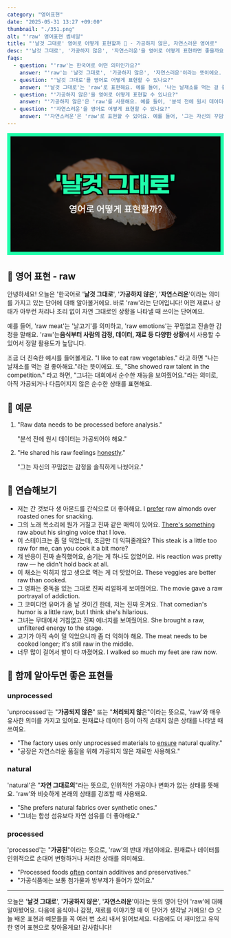 ```yaml
---
category: "영어표현"
date: "2025-05-31 13:27 +09:00"
thumbnail: "./351.png"
alt: "'raw' 영어표현 썸네일"
title: "'날것 그대로' 영어로 어떻게 표현할까 🥩 - 가공하지 않은, 자연스러운 영어로"
desc: "'날것 그대로', '가공하지 않은', '자연스러운'을 영어로 어떻게 표현하면 좋을까요? '나는 날채소를 먹는 걸 좋아해요.', '그는 자신의 꾸밈없는 감정을 솔직하게 나눴어요.' 등을 영어로 표현하는 법을 배워봅시다. 다양한 예문을 통해서 연습하고 본인의 표현으로 만들어 보세요."
faqs:
  - question: "'raw'는 한국어로 어떤 의미인가요?"
    answer: "'raw'는 '날것 그대로', '가공하지 않은', '자연스러운'이라는 뜻이에요. 음식, 감정, 데이터 등 다양한 상황에서 자연 상태를 나타낼 때 사용해요."
  - question: "'날것 그대로'를 영어로 어떻게 표현할 수 있나요?"
    answer: "'날것 그대로'는 'raw'로 표현해요. 예를 들어, '나는 날채소를 먹는 걸 좋아해요.'는 'I like to eat raw vegetables.'라고 해요."
  - question: "'가공하지 않은'을 영어로 어떻게 표현할 수 있나요?"
    answer: "'가공하지 않은'은 'raw'를 사용해요. 예를 들어, '분석 전에 원시 데이터는 가공되어야 해요.'는 'Raw data needs to be processed before analysis.'라고 해요."
  - question: "'자연스러운'을 영어로 어떻게 표현할 수 있나요?"
    answer: "'자연스러운'은 'raw'로 표현할 수 있어요. 예를 들어, '그는 자신의 꾸밈없는 감정을 솔직하게 나눴어요.'는 'He shared his raw feelings honestly.'라고 해요."
---
```


!['날것 그대로' 영어표현 썸네일](./351.png)

## 🌟 영어 표현 - raw

안녕하세요! 오늘은 '한국어로 '**날것 그대로**', '**가공하지 않은**', '**자연스러운**'이라는 의미를 가지고 있는 단어에 대해 알아볼거에요. 바로 'raw'라는 단어입니다! 어떤 재료나 상태가 아무런 처리나 조리 없이 자연 그대로인 상황을 나타낼 때 쓰이는 단어예요.

예를 들어, 'raw meat'는 '날고기'를 의미하고, 'raw emotions'는 꾸밈없고 진솔한 감정을 말해요. 'raw'는**음식부터 사람의 감정, 데이터, 재료 등 다양한 상황**에서 사용할 수 있어서 정말 활용도가 높답니다.

조금 더 친숙한 예시를 들어볼게요. "I like to eat raw vegetables." 라고 하면 "나는 날채소를 먹는 걸 좋아해요."라는 뜻이에요. 또, "She showed raw talent in the competition." 라고 하면, "그녀는 대회에서 순수한 재능을 보여줬어요."라는 의미로, 아직 가공되거나 다듬어지지 않은 순수한 상태를 표현해요.

## 📖 예문

1. "Raw data needs to be processed before analysis."

   "분석 전에 원시 데이터는 가공되어야 해요."

2. "He shared his raw feelings [honestly](/blog/in-english/336.honestly/)."

   "그는 자신의 꾸밈없는 감정을 솔직하게 나눴어요."

## 💬 연습해보기

<ul data-interactive-list>
  <li data-interactive-item>
    <span data-toggler>저는 간 것보다 생 아몬드를 간식으로 더 좋아해요.</span>
    <span data-answer>I <a href="/blog/in-english/191.prefer/">prefer</a> raw almonds over roasted ones for snacking.</span>
  </li>
  <li data-interactive-item>
    <span data-toggler>그의 노래 목소리에 뭔가 거칠고 진짜 같은 매력이 있어요.</span>
    <span data-answer><a href="/blog/뭔가-특별한-게-있어-영어표현/">There's something</a> raw about his singing voice that I love.</span>
  </li>
  <li data-interactive-item>
    <span data-toggler>이 스테이크는 좀 덜 익었는데, 조금만 더 익혀줄래요?</span>
    <span data-answer>This steak is a little too raw for me, can you cook it a bit more?</span>
  </li>
  <li data-interactive-item>
    <span data-toggler>걔 반응이 진짜 솔직했어요, 숨기는 게 하나도 없었어요.</span>
    <span data-answer>His reaction was pretty raw — he didn't hold back at all.</span>
  </li>
  <li data-interactive-item>
    <span data-toggler>이 채소는 익히지 않고 생으로 먹는 게 더 맛있어요.</span>
    <span data-answer>These veggies are better raw than cooked.</span>
  </li>
  <li data-interactive-item>
    <span data-toggler>그 영화는 중독을 있는 그대로 진짜 리얼하게 보여줬어요.</span>
    <span data-answer>The movie gave a raw portrayal of addiction.</span>
  </li>
  <li data-interactive-item>
    <span data-toggler>그 코미디언 유머가 좀 날 것이긴 한데, 저는 진짜 웃겨요.</span>
    <span data-answer>That comedian's humor is a little raw, but I think she's hilarious.</span>
  </li>
  <li data-interactive-item>
    <span data-toggler>그녀는 무대에서 거침없고 진짜 에너지를 보여줬어요.</span>
    <span data-answer>She brought a raw, unfiltered energy to the stage.</span>
  </li>
  <li data-interactive-item>
    <span data-toggler>고기가 아직 속이 덜 익었으니까 좀 더 익혀야 해요.</span>
    <span data-answer>The meat needs to be cooked longer; it's still raw in the middle.</span>
  </li>
  <li data-interactive-item>
    <span data-toggler>너무 많이 걸어서 발이 다 까졌어요.</span>
    <span data-answer>I walked so much my feet are raw now.</span>
  </li>
</ul>

## 🤝 함께 알아두면 좋은 표현들

### unprocessed

'unprocessed'는 "**가공되지 않은**" 또는 "**처리되지 않**은"이라는 뜻으로, 'raw'와 매우 유사한 의미를 가지고 있어요. 원재료나 데이터 등이 아직 손대지 않은 상태를 나타낼 때 쓰여요.

- "The factory uses only unprocessed materials to [ensure](/blog/in-english/356.ensure/) natural quality."
- "공장은 자연스러운 품질을 위해 가공되지 않은 재료만 사용해요."

### natural

'natural'은 "**자연 그대로의**"라는 뜻으로, 인위적인 가공이나 변화가 없는 상태를 뜻해요. 'raw'와 비슷하게 본래의 상태를 강조할 때 사용돼요.

- "She prefers natural fabrics over synthetic ones."
- "그녀는 합성 섬유보다 자연 섬유를 더 좋아해요."

### processed

'processed'는 "**가공된**"이라는 뜻으로, 'raw'의 반대 개념이에요. 원재료나 데이터를 인위적으로 손대어 변형하거나 처리한 상태를 의미해요.

- "Processed foods [often](/blog/in-english/326.often/) contain additives and preservatives."
- "가공식품에는 보통 첨가물과 방부제가 들어가 있어요."

---

오늘은 '**날것 그대로**', '**가공하지 않은**', '**자연스러운**'이라는 뜻의 영어 단어 'raw'에 대해 알아봤어요. 다음에 음식이나 감정, 재료를 이야기할 때 이 단어가 생각날 거예요! 😊 오늘 배운 표현과 예문들을 꼭 여러 번 소리 내서 읽어보세요. 다음에도 더 재미있고 유익한 영어 표현으로 찾아올게요! 감사합니다!

